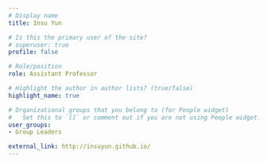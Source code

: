 ```yaml
---
# Display name
title: Insu Yun

# Is this the primary user of the site?
# superuser: true
profile: false

# Role/position
role: Assistant Professor

# Highlight the author in author lists? (true/false)
highlight_name: true

# Organizational groups that you belong to (for People widget)
#   Set this to `[]` or comment out if you are not using People widget.
user_groups:
- Group Leaders

external_link: http://insuyun.github.io/
---
```

